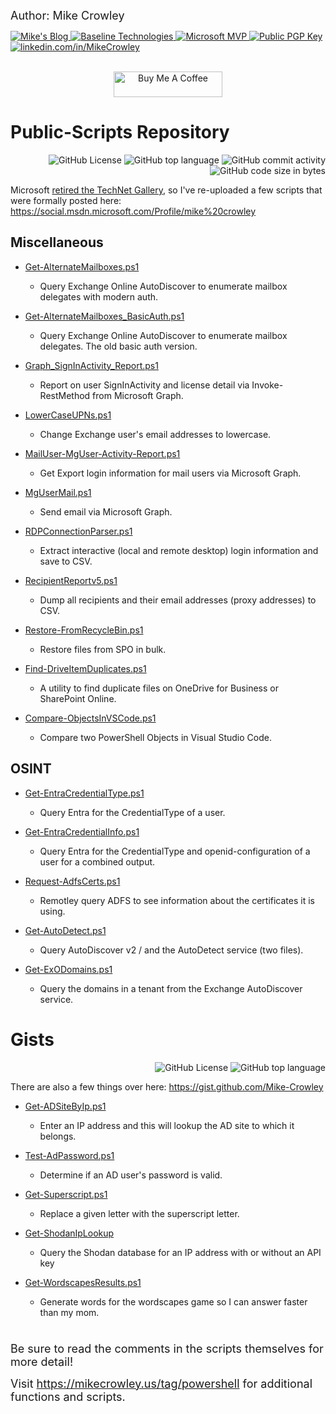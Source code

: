 <span style="font-size:large;">Author: Mike Crowley</span>

<p align="left">
    <a href="https://mikecrowley.us">
        <img alt="Mike's Blog"
            src="https://img.shields.io/badge/Mike's-Blog-darkgreen?link=https%3A%2F%2Fmikecrowley.us">
    </a>
    <a href="https://www.baselinetechnologies.com">
        <img alt="Baseline Technologies"
            src="https://img.shields.io/badge/Baseline-Technologies-darkorange?link=https%3A%2F%2Fwww.baselinetechnologies.com">
    </a>
    <a href="https://github.com/Mike-Crowley/Public-Scripts">
        <img alt="Microsoft MVP"
            src="https://img.shields.io/badge/Microsoft_MVP-2010--2018-blue">
    </a>
    <a href="https://mikecrowley.files.wordpress.com/2020/06/8f158f9484a5cee37192077e0979564af679d0bb.asc">
        <img alt="Public PGP Key"
            src="https://img.shields.io/badge/PGP%2FGPG-Key-darkred?link=https%3A%2F%2Fmikecrowley.files.wordpress.com%2F2020%2F06%2F8f158f9484a5cee37192077e0979564af679d0bb.asc">
    </a>
    <a href="http://www.linkedin.com/in/mikecrowley">
        <img alt="linkedin.com/in/MikeCrowley"
            src="https://img.shields.io/badge/LinkedIn-mikecrowley-0077B5.svg?logo=LinkedIn">
    </a>
</p>

<p align="center">
    <br>
    <a href="https://www.buymeacoffee.com/mikecrowley" target="_blank">
        <img alt="Buy Me A Coffee" src="https://cdn.buymeacoffee.com/buttons/default-orange.png" height="41"
            width="174">
    </a>
</p>

# Public-Scripts Repository

<p align="right">  
<img alt="GitHub License" src="https://img.shields.io/github/license/Mike-Crowley/Public-Scripts">
<img alt="GitHub top language" src="https://img.shields.io/github/languages/top/Mike-Crowley/Public-Scripts">
<img alt="GitHub commit activity" src="https://img.shields.io/github/commit-activity/t/Mike-Crowley/Public-Scripts">
<img alt="GitHub code size in bytes" src="https://img.shields.io/github/languages/code-size/Mike-Crowley/Public-Scripts">
</p>

Microsoft [retired the TechNet Gallery](https://learn.microsoft.com/en-us/teamblog/technet-gallery-retirement), so I've re-uploaded a few scripts that were formally posted here: https://social.msdn.microsoft.com/Profile/mike%20crowley

## Miscellaneous

+ [Get-AlternateMailboxes.ps1](./Get-AlternateMailboxes.ps1)

  + Query Exchange Online AutoDiscover to enumerate mailbox delegates with modern auth.

+ [Get-AlternateMailboxes_BasicAuth.ps1](./Get-AlternateMailboxes_BasicAuth.ps1)

  + Query Exchange Online AutoDiscover to enumerate mailbox delegates. The old basic auth version.

+ [Graph_SignInActivity_Report.ps1](./Graph_SignInActivity_Report.ps1)

  + Report on user SignInActivity and license detail via Invoke-RestMethod from Microsoft Graph.

+ [LowerCaseUPNs.ps1](./LowerCaseUPNs.ps1)

  + Change Exchange user's email addresses to lowercase.

+ [MailUser-MgUser-Activity-Report.ps1](./MailUser-MgUser-Activity-Report.ps1)

  + Get Export login information for mail users via Microsoft Graph.

+ [MgUserMail.ps1](./MgUserMail.ps1)

  + Send email via Microsoft Graph.

+ [RDPConnectionParser.ps1](./RDPConnectionParser.ps1)

  + Extract interactive (local and remote desktop) login information and save to CSV.

+ [RecipientReportv5.ps1](./RecipientReportv5.ps1)

  + Dump all recipients and their email addresses (proxy addresses) to CSV.

+ [Restore-FromRecycleBin.ps1](./Restore-FromRecycleBin.ps1)

  + Restore files from SPO in bulk.
  
+ [Find-DriveItemDuplicates.ps1](./Find-DriveItemDuplicates.ps1)

  + A utility to find duplicate files on OneDrive for Business or SharePoint Online.

+ [Compare-ObjectsInVSCode.ps1](./Compare-ObjectsInVSCode.ps1)

  + Compare two PowerShell Objects in Visual Studio Code.

## OSINT

+ [Get-EntraCredentialType.ps1](./OSINT/Get-EntraCredentialType.ps1)

  + Query Entra for the CredentialType of a user.

+ [Get-EntraCredentialInfo.ps1](./OSINT/Get-EntraCredentialInfo.ps1)

  + Query Entra for the CredentialType and openid-configuration of a user for a combined output.

+ [Request-AdfsCerts.ps1](./OSINT/Request-AdfsCerts.ps1)

  + Remotley query ADFS to see information about the certificates it is using.

+ [Get-AutoDetect.ps1](./OSINT/AutoDetect-AutoDiscover-v2)

  + Query AutoDiscover v2 / and the AutoDetect service (two files).

+ [Get-ExODomains.ps1](./OSINT/Get-ExODomains.ps1)

  + Query the domains in a tenant from the Exchange AutoDiscover service.

# Gists

<p align="right">  
<img alt="GitHub License" src="https://img.shields.io/github/license/Mike-Crowley/Public-Scripts">
<img alt="GitHub top language" src="https://img.shields.io/github/languages/top/Mike-Crowley/Public-Scripts">
</p>

There are also a few things over here: https://gist.github.com/Mike-Crowley

+ [Get-ADSiteByIp.ps1](https://gist.github.com/Mike-Crowley/3ad9472a2ab365c723f2272da197eabf)

  + Enter an IP address and this will lookup the AD site to which it belongs.

+ [Test-AdPassword.ps1](https://gist.github.com/Mike-Crowley/0cfaf1a8733b530e8f00acb59dec771f)

  + Determine if an AD user's password is valid.

+ [Get-Superscript.ps1](https://gist.github.com/Mike-Crowley/b2a63bfe6bd533452bca3125037594a1)

  + Replace a given letter with the superscript letter.

+ [Get-ShodanIpLookup](https://gist.github.com/Mike-Crowley/ff3c432ad921799b736b45dff828acca)

  + Query the Shodan database for an IP address with or without an API key

+ [Get-WordscapesResults.ps1](https://gist.github.com/Mike-Crowley/09a03b770ab94af01147d4c7f9a10460)

  + Generate words for the wordscapes game so I can answer faster than my mom.

#

<span style="font-size:large;">Be sure to read the comments in the scripts themselves for more detail!</span>

<span style="font-size:large;">Visit https://mikecrowley.us/tag/powershell for additional functions and scripts.</span>
